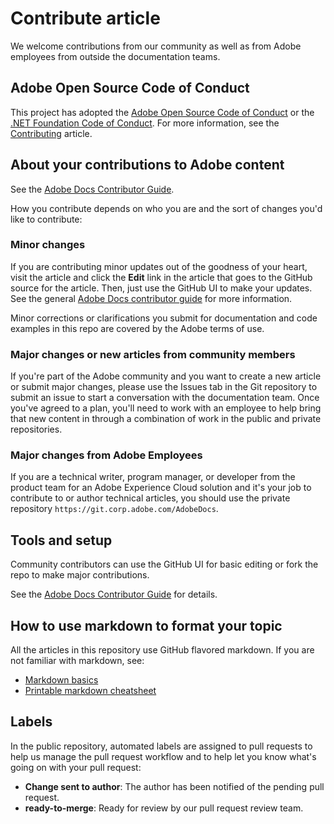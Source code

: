 # Contribute article

We welcome contributions from our community as well as from Adobe employees from outside the documentation teams. 

## Adobe Open Source Code of Conduct


This project has adopted the [Adobe Open Source Code of Conduct](https://experienceleague.corp.adobe.com/docs/contributor/contributor-guide/conduct-contributions/code-of-conduct.html) or the [.NET Foundation Code of Conduct](https://dotnetfoundation.org/code-of-conduct). For more information, see the [Contributing](https://experienceleague.corp.adobe.com/docs/contributor/contributor-guide/conduct-contributions/contributing.html) article.

## About your contributions to Adobe content

See the [Adobe Docs Contributor Guide](https://experienceleague.corp.adobe.com/docs/contributor/contributor-guide/introduction.html).

How you contribute depends on who you are and the sort of changes you'd like to contribute:

### Minor changes

If you are contributing minor updates out of the goodness of your heart, visit the article and click the **Edit** link in the article that goes to the GitHub source for the article. Then, just use the GitHub UI to make your updates. See the general [Adobe Docs contributor guide](https://experienceleague.corp.adobe.com/docs/contributor/contributor-guide/introduction.html) for more information.

Minor corrections or clarifications you submit for documentation and code examples in this repo are covered by the Adobe terms of use.

### Major changes or new articles from community members

If you're part of the Adobe community and you want to create a new article or submit major changes, please use the Issues tab in the Git repository to submit an issue to start a conversation with the documentation team. Once you've agreed to a plan, you'll need to work with an employee to help bring that new content in through a combination of work in the public and private repositories.

<!--
If you submit a pull request with significant changes to documentation and code examples, you'll see a message in the pull request asking you to submit an online contribution license agreement (CLA). We need you to complete the online form before we can review your pull request.
-->

### Major changes from Adobe Employees

If you are a technical writer, program manager, or developer from the product team for an Adobe Experience Cloud solution and it's your job to contribute to or author technical articles, you should use the private repository `https://git.corp.adobe.com/AdobeDocs`. <!--Employees from other parts of the Adobe world should use the public repo for minor updates.-->

## Tools and setup

Community contributors can use the GitHub UI for basic editing or fork the repo to make major contributions.

See the [Adobe Docs Contributor Guide](https://experienceleague.corp.adobe.com/docs/contributor/contributor-guide-for-adobe-documentation/introduction.html) for details.

## How to use markdown to format your topic

All the articles in this repository use GitHub flavored markdown. If you are not familiar with markdown, see:

* [Markdown basics](https://help.github.com/articles/markdown-basics/)
* [Printable markdown cheatsheet](https://guides.github.com/pdfs/markdown-cheatsheet-online.pdf)

## Labels

In the public repository, automated labels are assigned to pull requests to help us manage the pull request workflow and to help let you know what's going on with your pull request:

* **Change sent to author**: The author has been notified of the pending pull request.
* **ready-to-merge**: Ready for review by our pull request review team.


